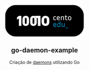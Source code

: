 <div align="center">

<img src=".github/assets/100to_edu.png" alt="cento educacional logo" />

## go-daemon-example

Criação de [daemons](<https://en.wikipedia.org/wiki/Daemon_(computing)>) utilizando Go

</div>
